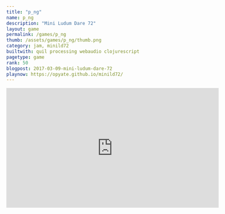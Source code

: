 ```yaml
---
title: "p_ng"
name: p_ng
description: "Mini Ludum Dare 72"
layout: game
permalink: /games/p_ng
thumb: /assets/games/p_ng/thumb.png
category: jam, minild72
builtwith: quil processing webaudio clojurescript
pagetype: game
rank: 50
blogpost: 2017-03-09-mini-ludum-dare-72
playnow: https://opyate.github.io/minild72/
---
```



<div class="videowrapper">
<iframe width="560" height="315" src="https://www.youtube.com/embed/d_tSSeSFgbw" frameborder="0" allow="accelerometer; autoplay; encrypted-media; gyroscope; picture-in-picture" allowfullscreen></iframe>
</div>
